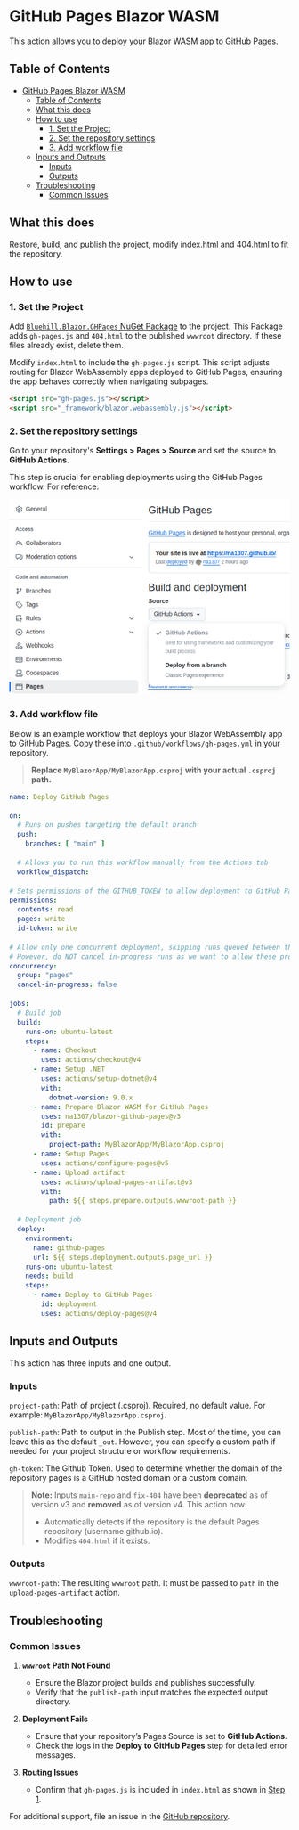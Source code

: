 # GitHub Pages Blazor WASM

This action allows you to deploy your Blazor WASM app to GitHub Pages.

## Table of Contents
- [GitHub Pages Blazor WASM](#github-pages-blazor-wasm)
  - [Table of Contents](#table-of-contents)
  - [What this does](#what-this-does)
  - [How to use](#how-to-use)
    - [1. Set the Project](#1-set-the-project)
    - [2. Set the repository settings](#2-set-the-repository-settings)
    - [3. Add workflow file](#3-add-workflow-file)
  - [Inputs and Outputs](#inputs-and-outputs)
    - [Inputs](#inputs)
    - [Outputs](#outputs)
  - [Troubleshooting](#troubleshooting)
    - [Common Issues](#common-issues)

## What this does

Restore, build, and publish the project, modify index.html and 404.html to fit the repository.

## How to use

### 1. Set the Project

Add [`Bluehill.Blazor.GHPages` NuGet Package](https://www.nuget.org/packages/Bluehill.Blazor.GHPages/) to the project.
This Package adds `gh-pages.js` and `404.html` to the published `wwwroot` directory. If these files already exist,
delete them.

Modify `index.html` to include the `gh-pages.js` script. This script adjusts routing for Blazor WebAssembly apps
deployed to GitHub Pages, ensuring the app behaves correctly when navigating subpages.

```html
<script src="gh-pages.js"></script>
<script src="_framework/blazor.webassembly.js"></script>
```

### 2. Set the repository settings

Go to your repository's **Settings > Pages > Source** and set the source to **GitHub Actions**.

This step is crucial for enabling deployments using the GitHub Pages workflow. For reference:

![image1](./image1.png)

### 3. Add workflow file

Below is an example workflow that deploys your Blazor WebAssembly app to GitHub Pages. Copy these into
`.github/workflows/gh-pages.yml` in your repository.

> **Replace `MyBlazorApp/MyBlazorApp.csproj` with your actual `.csproj` path.**

```yml
name: Deploy GitHub Pages

on:
  # Runs on pushes targeting the default branch
  push:
    branches: [ "main" ]

  # Allows you to run this workflow manually from the Actions tab
  workflow_dispatch:

# Sets permissions of the GITHUB_TOKEN to allow deployment to GitHub Pages
permissions:
  contents: read
  pages: write
  id-token: write

# Allow only one concurrent deployment, skipping runs queued between the run in-progress and latest queued.
# However, do NOT cancel in-progress runs as we want to allow these production deployments to complete.
concurrency:
  group: "pages"
  cancel-in-progress: false

jobs:
  # Build job
  build:
    runs-on: ubuntu-latest
    steps:
      - name: Checkout
        uses: actions/checkout@v4
      - name: Setup .NET
        uses: actions/setup-dotnet@v4
        with:
          dotnet-version: 9.0.x
      - name: Prepare Blazor WASM for GitHub Pages
        uses: na1307/blazor-github-pages@v3
        id: prepare
        with:
          project-path: MyBlazorApp/MyBlazorApp.csproj
      - name: Setup Pages
        uses: actions/configure-pages@v5
      - name: Upload artifact
        uses: actions/upload-pages-artifact@v3
        with:
          path: ${{ steps.prepare.outputs.wwwroot-path }}

  # Deployment job
  deploy:
    environment:
      name: github-pages
      url: ${{ steps.deployment.outputs.page_url }}
    runs-on: ubuntu-latest
    needs: build
    steps:
      - name: Deploy to GitHub Pages
        id: deployment
        uses: actions/deploy-pages@v4
```

## Inputs and Outputs

This action has three inputs and one output.

### Inputs

`project-path`: Path of project (.csproj). Required, no default value. For example: `MyBlazorApp/MyBlazorApp.csproj`.

`publish-path`: Path to output in the Publish step. Most of the time, you can leave this as the default `_out`. However,
you can specify a custom path if needed for your project structure or workflow requirements.

`gh-token`: The Github Token. Used to determine whether the domain of the repository pages is a GitHub hosted domain or
a custom domain.

> **Note:** Inputs `main-repo` and `fix-404` have been **deprecated** as of version v3 and **removed** as of version v4.
> This action now:
> - Automatically detects if the repository is the default Pages repository (username.github.io).
> - Modifies `404.html` if it exists.

### Outputs

`wwwroot-path`: The resulting `wwwroot` path. It must be passed to `path` in the `upload-pages-artifact` action.

## Troubleshooting

### Common Issues

1. **`wwwroot` Path Not Found**
    - Ensure the Blazor project builds and publishes successfully.
    - Verify that the `publish-path` input matches the expected output directory.

2. **Deployment Fails**
    - Ensure that your repository’s Pages Source is set to **GitHub Actions**.
    - Check the logs in the **Deploy to GitHub Pages** step for detailed error messages.

3. **Routing Issues**
    - Confirm that `gh-pages.js` is included in `index.html` as shown in [Step 1](#1-set-the-project).

For additional support, file an issue in the [GitHub repository](https://github.com/na1307/blazor-github-pages).
